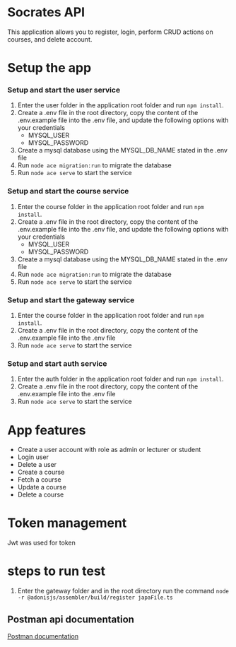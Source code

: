 # Socrates API
This application allows you to register, login, perform CRUD actions on courses, and delete account.

# Setup the app
### Setup and start the user service
1. Enter the user folder in the application root folder and run ```npm install```.
2. Create a .env file in the root directory, copy the content of the .env.example file into the .env file, and update the following options with your credentials
	* MYSQL_USER
	* MYSQL_PASSWORD
3. Create a mysql database using the MYSQL_DB_NAME stated in the .env file
4. Run ```node ace migration:run``` to migrate the database
5. Run ```node ace serve``` to start the service

### Setup and start the course service
1. Enter the course folder in the application root folder and run ```npm install```.
2. Create a .env file in the root directory, copy the content of the .env.example file into the .env file, and update the following options with your credentials
	* MYSQL_USER
	* MYSQL_PASSWORD
3. Create a mysql database using the MYSQL_DB_NAME stated in the .env file
4. Run ```node ace migration:run``` to migrate the database
5. Run ```node ace serve``` to start the service

### Setup and start the gateway service
1. Enter the course folder in the application root folder and run ```npm install```.
2. Create a .env file in the root directory, copy the content of the .env.example file into the .env file
3. Run ```node ace serve``` to start the service

### Setup and start auth service
1. Enter the auth folder in the application root folder and run ```npm install```.
2. Create a .env file in the root directory, copy the content of the .env.example file into the .env file
3. Run ```node ace serve``` to start the service

# App features
* Create a user account with role as admin or lecturer or student
* Login user
* Delete a user
* Create a course
* Fetch a course
* Update a course
* Delete a course

# Token management
Jwt was used for token

# steps to run test
1. Enter the gateway folder and in the root directory run the command ```node -r @adonisjs/assembler/build/register japaFile.ts```

## Postman api documentation
[Postman documentation](https://documenter.getpostman.com/view/10415712/Tzm9kFFM)